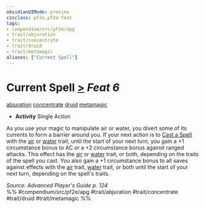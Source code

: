 ```yaml
---
obsidianUIMode: preview
cssclass: pf2e,pf2e-feat
tags:
- compendium/src/pf2e/apg
- trait/abjuration
- trait/concentrate
- trait/druid
- trait/metamagic
aliases: ["Current Spell"]
---
```

# Current Spell  [>](rules/core-rulebook/chapter-9-playing-the-game.md#Actions "Single Action") *Feat 6*  
[abjuration](rules/traits/abjuration.md "Abjuration School Trait")  [concentrate](rules/traits/concentrate.md "Concentrate Action & Ability Trait")  [druid](rules/traits/druid.md "Druid Class Trait")  [metamagic](rules/traits/metamagic.md "Metamagic General Trait")  

- **Activity** Single Action

As you use your magic to manipulate air or water, you divert some of its currents to form a barrier around you. If your next action is to [Cast a Spell](rules/actions/cast-a-spell.md) with the [air](rules/traits/air.md "Air Energy & Element Trait") or [water](rules/traits/water.md "Water Energy & Element Trait") trait, until the start of your next turn, you gain a +1 circumstance bonus to AC or a +2 circumstance bonus against ranged attacks. This effect has the [air](rules/traits/air.md "Air Energy & Element Trait") or [water](rules/traits/water.md "Water Energy & Element Trait") trait, or both, depending on the traits of the spell you cast. You also gain a +1 circumstance bonus to all saves against effects with the [air](rules/traits/air.md "Air Energy & Element Trait") trait, [water](rules/traits/water.md "Water Energy & Element Trait") trait, or both until the start of your next turn, depending on the spell's traits.

*Source: Advanced Player's Guide p. 124*  
%% #compendium/src/pf2e/apg #trait/abjuration #trait/concentrate #trait/druid #trait/metamagic %%